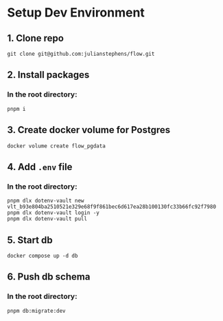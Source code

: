 # Setup Dev Environment

## 1. Clone repo

```shell
git clone git@github.com:julianstephens/flow.git
```

## 2. Install packages

### In the root directory:
```shell
pnpm i
```

## 3. Create docker volume for Postgres
```
docker volume create flow_pgdata
```

## 4. Add `.env` file

### In the root directory:

```shell
pnpm dlx dotenv-vault new vlt_b93e804ba2510521e329e68f9f861bec6d617ea28b100130fc33b66fc92f7980
pnpm dlx dotenv-vault login -y
pnpm dlx dotenv-vault pull
```

## 5. Start db 
```
docker compose up -d db
```

## 6. Push db schema

### In the root directory:
```
pnpm db:migrate:dev
```
